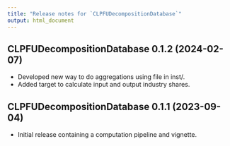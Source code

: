 ```yaml
---
title: "Release notes for `CLPFUDecompositionDatabase`"
output: html_document
---
```



## CLPFUDecompositionDatabase 0.1.2 (2024-02-07) 

* Developed new way to do aggregations using file in inst/.
* Added target to calculate input and output industry shares.


## CLPFUDecompositionDatabase 0.1.1 (2023-09-04) 

* Initial release containing a computation pipeline and vignette.
